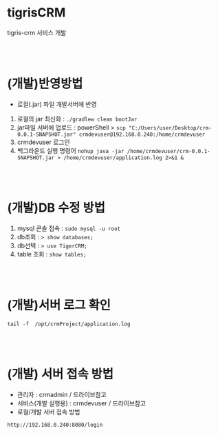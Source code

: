 # tigrisCRM
tigris-crm 서비스 개발

<br/><br/>

# (개발)반영방법

- 로컬(.jar) 파일 개발서버에 반영
1. 로컬의 jar 최신화 : ``` ./gradlew clean bootJar ``` 
2. jar파일 서버에 업로드 : powerShell > ``` scp "C:/Users/user/Desktop/crm-0.0.1-SNAPSHOT.jar" crmdevuser@192.168.0.240:/home/crmdevuser ```
3. crmdevuser 로그인
4. 백그라운드 실행 명령어 ``` nohup java -jar /home/crmdevuser/crm-0.0.1-SNAPSHOT.jar > /home/crmdevuser/application.log 2>&1 & ```

<br/><br/>

# (개발)DB 수정 방법
1. mysql 콘솔 접속 : ``` sudo mysql -u root ```
2. db조회 : ``` > show databases; ```
3. db선택 : ``` > use TigerCRM; ```
4. table 조회 : ``` show tables; ```

<br/><br/>

# (개발)서버 로그 확인
``` tail -f  /opt/crmProject/application.log ```

<br/><br/>

# (개발) 서버 접속 방법
- 관리자 : crmadmin / 드라이브참고
- 서비스(개발 실행용) : crmdevuser / 드라이브참고
- 로컬/개발 서버 접속 방법
```
http://192.168.0.240:8080/login
```
